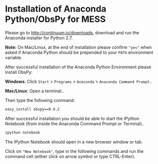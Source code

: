 # Installation of Anaconda Python/ObsPy for MESS

Please go to http://continuum.io/downloads, download and run the Anaconda installer for Python 2.7.

**Note:** On Mac/Linux, at the end of installation please confirm `"yes"` when asked if Anaconda Python should be prepended to your `PATH` environment variable.

After successful installation of the Anaconda Python Environment please install ObsPy:

**Windows**:
Click `Start` > `Programs` > `Anaconda` > `Anaconda Command Prompt`..

**Mac/Linux**:
Open a terminal..

Then type the following command:
```bash
easy_install obspy==0.9.2
```

After successful installation you should be able to start the IPython Notebook (from inside the Anaconda Command Prompt or Terminal)..

```bash
ipython notebook
```

The IPython Notebook should open in a new browser window or tab.

Click on `"New Notebook"`, type in the following commands and run the command cell (either click on arrow symbol or type CTRL-Enter).